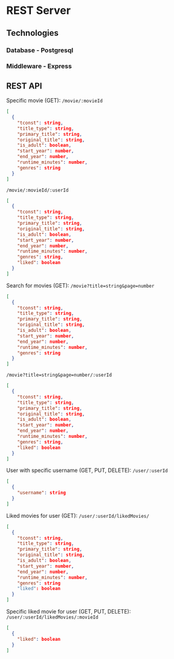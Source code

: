 # REST Server

## Technologies

### Database - Postgresql

### Middleware - Express

## REST API

Specific movie (GET):
`/movie/:movieId`
```json
[
  {
    "tconst": string,
    "title_type": string,
    "primary_title": string,
    "original_title": string,
    "is_adult": boolean,
    "start_year": number,
    "end_year": number,
    "runtime_minutes": number,
    "genres": string
  }
]
```
`/movie/:movieId/:userId`
```json
[
  {
    "tconst": string,
    "title_type": string,
    "primary_title": string,
    "original_title": string,
    "is_adult": boolean,
    "start_year": number,
    "end_year": number,
    "runtime_minutes": number,
    "genres": string,
    "liked": boolean
  }
]
```

Search for movies (GET):
`/movie?title=string&page=number`
```json
[
  {
    "tconst": string,
    "title_type": string,
    "primary_title": string,
    "original_title": string,
    "is_adult": boolean,
    "start_year": number,
    "end_year": number,
    "runtime_minutes": number,
    "genres": string
  }
]
```
`/movie?title=string&page=number/:userId`
```json
[
  {
    "tconst": string,
    "title_type": string,
    "primary_title": string,
    "original_title": string,
    "is_adult": boolean,
    "start_year": number,
    "end_year": number,
    "runtime_minutes": number,
    "genres": string,
    "liked": boolean
  }
]
```

User with specific username (GET, PUT, DELETE):
`/user/:userId`
```json
[
  {
    "username": string
  }
]
```

Liked movies for user (GET):
`/user/:userId/likedMovies/`
```json
[
  {
    "tconst": string,
    "title_type": string,
    "primary_title": string,
    "original_title": string,
    "is_adult": boolean,
    "start_year": number,
    "end_year": number,
    "runtime_minutes": number,
    "genres": string
    "liked": boolean
  }
]
```

Specific liked movie for user (GET, PUT, DELETE):
`/user/:userId/likedMovies/:movieId`
```json
[
  {
    "liked": boolean
  }
]
```
